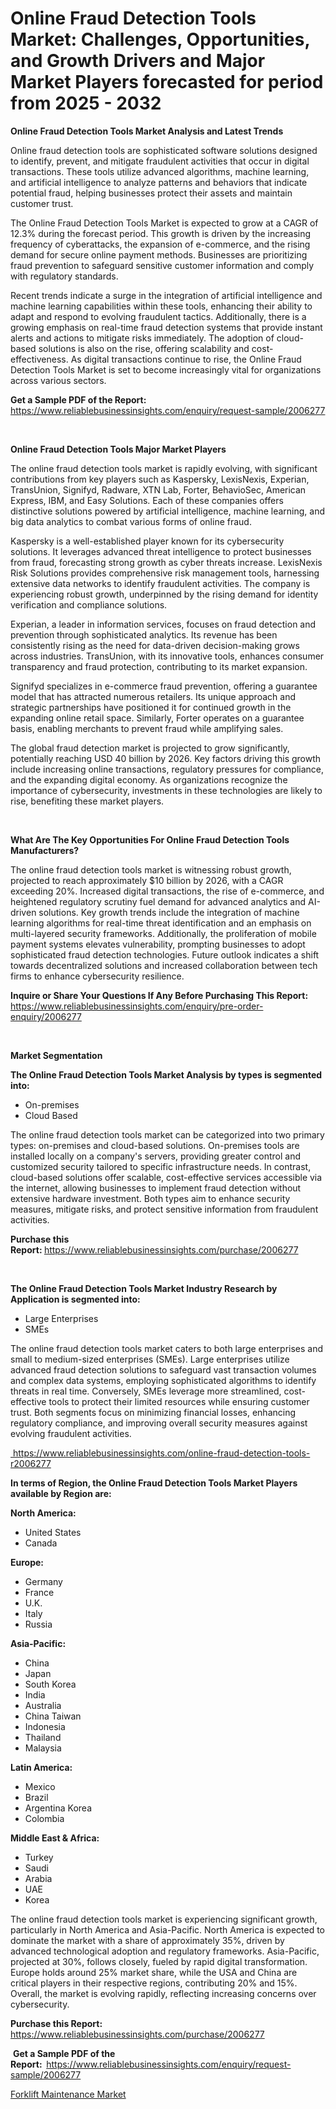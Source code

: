 <p><h1>Online Fraud Detection Tools Market: Challenges, Opportunities, and Growth Drivers and Major Market Players forecasted for period from 2025 - 2032</h1></p><p><strong>Online Fraud Detection Tools Market Analysis and Latest Trends</strong></p>
<p><p>Online fraud detection tools are sophisticated software solutions designed to identify, prevent, and mitigate fraudulent activities that occur in digital transactions. These tools utilize advanced algorithms, machine learning, and artificial intelligence to analyze patterns and behaviors that indicate potential fraud, helping businesses protect their assets and maintain customer trust.</p><p>The Online Fraud Detection Tools Market is expected to grow at a CAGR of 12.3% during the forecast period. This growth is driven by the increasing frequency of cyberattacks, the expansion of e-commerce, and the rising demand for secure online payment methods. Businesses are prioritizing fraud prevention to safeguard sensitive customer information and comply with regulatory standards.</p><p>Recent trends indicate a surge in the integration of artificial intelligence and machine learning capabilities within these tools, enhancing their ability to adapt and respond to evolving fraudulent tactics. Additionally, there is a growing emphasis on real-time fraud detection systems that provide instant alerts and actions to mitigate risks immediately. The adoption of cloud-based solutions is also on the rise, offering scalability and cost-effectiveness. As digital transactions continue to rise, the Online Fraud Detection Tools Market is set to become increasingly vital for organizations across various sectors.</p></p>
<p><strong>Get a Sample PDF of the Report:&nbsp;</strong> <a href="https://www.reliablebusinessinsights.com/enquiry/request-sample/2006277?utm_campaign=3133&utm_medium=2&utm_source=Github&utm_content=ia&utm_term=10032025&utm_id=online-fraud-detection-tools">https://www.reliablebusinessinsights.com/enquiry/request-sample/2006277</a></p>
<p>&nbsp;</p>
<p><strong>Online Fraud Detection Tools Major Market Players</strong></p>
<p><p>The online fraud detection tools market is rapidly evolving, with significant contributions from key players such as Kaspersky, LexisNexis, Experian, TransUnion, Signifyd, Radware, XTN Lab, Forter, BehavioSec, American Express, IBM, and Easy Solutions. Each of these companies offers distinctive solutions powered by artificial intelligence, machine learning, and big data analytics to combat various forms of online fraud.</p><p>Kaspersky is a well-established player known for its cybersecurity solutions. It leverages advanced threat intelligence to protect businesses from fraud, forecasting strong growth as cyber threats increase. LexisNexis Risk Solutions provides comprehensive risk management tools, harnessing extensive data networks to identify fraudulent activities. The company is experiencing robust growth, underpinned by the rising demand for identity verification and compliance solutions.</p><p>Experian, a leader in information services, focuses on fraud detection and prevention through sophisticated analytics. Its revenue has been consistently rising as the need for data-driven decision-making grows across industries. TransUnion, with its innovative tools, enhances consumer transparency and fraud protection, contributing to its market expansion.</p><p>Signifyd specializes in e-commerce fraud prevention, offering a guarantee model that has attracted numerous retailers. Its unique approach and strategic partnerships have positioned it for continued growth in the expanding online retail space. Similarly, Forter operates on a guarantee basis, enabling merchants to prevent fraud while amplifying sales.</p><p>The global fraud detection market is projected to grow significantly, potentially reaching USD 40 billion by 2026. Key factors driving this growth include increasing online transactions, regulatory pressures for compliance, and the expanding digital economy. As organizations recognize the importance of cybersecurity, investments in these technologies are likely to rise, benefiting these market players.</p></p>
<p>&nbsp;</p>
<p><strong>What Are The Key Opportunities For Online Fraud Detection Tools Manufacturers?</strong></p>
<p><p>The online fraud detection tools market is witnessing robust growth, projected to reach approximately $10 billion by 2026, with a CAGR exceeding 20%. Increased digital transactions, the rise of e-commerce, and heightened regulatory scrutiny fuel demand for advanced analytics and AI-driven solutions. Key growth trends include the integration of machine learning algorithms for real-time threat identification and an emphasis on multi-layered security frameworks. Additionally, the proliferation of mobile payment systems elevates vulnerability, prompting businesses to adopt sophisticated fraud detection technologies. Future outlook indicates a shift towards decentralized solutions and increased collaboration between tech firms to enhance cybersecurity resilience.</p></p>
<p><strong>Inquire or Share Your Questions If Any Before Purchasing This Report:</strong> <a href="https://www.reliablebusinessinsights.com/enquiry/pre-order-enquiry/2006277?utm_campaign=3133&utm_medium=2&utm_source=Github&utm_content=ia&utm_term=10032025&utm_id=online-fraud-detection-tools">https://www.reliablebusinessinsights.com/enquiry/pre-order-enquiry/2006277</a></p>
<p>&nbsp;</p>
<p><strong>Market Segmentation</strong></p>
<p><strong>The Online Fraud Detection Tools Market Analysis by types is segmented into:</strong></p>
<p><ul><li>On-premises</li><li>Cloud Based</li></ul></p>
<p><p>The online fraud detection tools market can be categorized into two primary types: on-premises and cloud-based solutions. On-premises tools are installed locally on a company's servers, providing greater control and customized security tailored to specific infrastructure needs. In contrast, cloud-based solutions offer scalable, cost-effective services accessible via the internet, allowing businesses to implement fraud detection without extensive hardware investment. Both types aim to enhance security measures, mitigate risks, and protect sensitive information from fraudulent activities.</p></p>
<p><strong>Purchase this Report:&nbsp;</strong><a href="https://www.reliablebusinessinsights.com/purchase/2006277?utm_campaign=3133&utm_medium=2&utm_source=Github&utm_content=ia&utm_term=10032025&utm_id=online-fraud-detection-tools">https://www.reliablebusinessinsights.com/purchase/2006277</a></p>
<p>&nbsp;</p>
<p><strong>The Online Fraud Detection Tools Market Industry Research by Application is segmented into:</strong></p>
<p><ul><li>Large Enterprises</li><li>SMEs</li></ul></p>
<p><p>The online fraud detection tools market caters to both large enterprises and small to medium-sized enterprises (SMEs). Large enterprises utilize advanced fraud detection solutions to safeguard vast transaction volumes and complex data systems, employing sophisticated algorithms to identify threats in real time. Conversely, SMEs leverage more streamlined, cost-effective tools to protect their limited resources while ensuring customer trust. Both segments focus on minimizing financial losses, enhancing regulatory compliance, and improving overall security measures against evolving fraudulent activities.</p></p>
<p><a href="https://www.reliablebusinessinsights.com/online-fraud-detection-tools-r2006277?utm_campaign=3133&utm_medium=2&utm_source=Github&utm_content=ia&utm_term=10032025&utm_id=online-fraud-detection-tools">&nbsp;https://www.reliablebusinessinsights.com/online-fraud-detection-tools-r2006277</a></p>
<p><strong>In terms of Region, the Online Fraud Detection Tools Market Players available by Region are:</strong></p>
<p>
    <p> <strong> North America: </strong>
        <ul>
            <li>United States</li>
            <li>Canada</li>
        </ul>
        </p> 
    <p> <strong> Europe: </strong>
        <ul>
            <li>Germany</li>
            <li>France</li>
            <li>U.K.</li>
            <li>Italy</li>
            <li>Russia</li>
        </ul>
        </p> 
    <p> <strong> Asia-Pacific: </strong>
        <ul>
            <li>China</li>
            <li>Japan</li>
            <li>South Korea</li>
            <li>India</li>
            <li>Australia</li>
            <li>China Taiwan</li>
            <li>Indonesia</li>
            <li>Thailand</li>
            <li>Malaysia</li>
        </ul>
        </p> 
    <p> <strong> Latin America: </strong>
        <ul>
            <li>Mexico</li>
            <li>Brazil</li>
            <li>Argentina Korea</li>
            <li>Colombia</li>
        </ul>
        </p> 
    <p> <strong> Middle East & Africa: </strong>
        <ul>
            <li>Turkey</li>
            <li>Saudi</li>
            <li>Arabia</li>
            <li>UAE</li>
            <li>Korea</li>
        </ul>
    </p>
    </p>
<p><p>The online fraud detection tools market is experiencing significant growth, particularly in North America and Asia-Pacific. North America is expected to dominate the market with a share of approximately 35%, driven by advanced technological adoption and regulatory frameworks. Asia-Pacific, projected at 30%, follows closely, fueled by rapid digital transformation. Europe holds around 25% market share, while the USA and China are critical players in their respective regions, contributing 20% and 15%. Overall, the market is evolving rapidly, reflecting increasing concerns over cybersecurity.</p></p>
<p><strong>Purchase this Report: </strong><a href="https://www.reliablebusinessinsights.com/purchase/2006277?utm_campaign=3133&utm_medium=2&utm_source=Github&utm_content=ia&utm_term=10032025&utm_id=online-fraud-detection-tools">https://www.reliablebusinessinsights.com/purchase/2006277</a></p>
<p>&nbsp;<strong>Get a Sample PDF of the Report:&nbsp;&nbsp;</strong><a href="https://www.reliablebusinessinsights.com/enquiry/request-sample/2006277?utm_campaign=3133&utm_medium=2&utm_source=Github&utm_content=ia&utm_term=10032025&utm_id=online-fraud-detection-tools">https://www.reliablebusinessinsights.com/enquiry/request-sample/2006277</a></p>
<p><strong></strong></p>
<p><p><a href="https://github.com/shamstirroc7/Market-Research-Report-List-1/blob/main/forklift-maintenance-market.md?utm_campaign=3133&utm_medium=2&utm_source=Github&utm_content=ia&utm_term=10032025&utm_id=online-fraud-detection-tools">Forklift Maintenance Market</a></p></p>